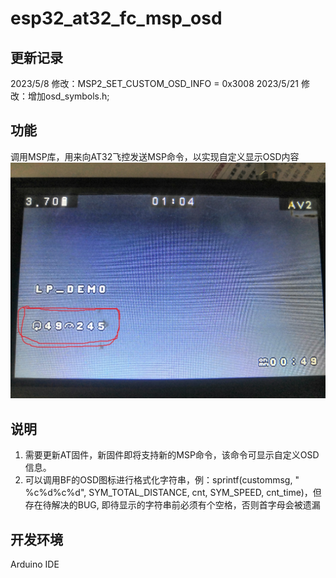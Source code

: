 # esp32_at32_fc_msp_osd

## 更新记录
2023/5/8 修改：MSP2_SET_CUSTOM_OSD_INFO = 0x3008
2023/5/21 修改：增加osd_symbols.h; 

## 功能
调用MSP库，用来向AT32飞控发送MSP命令，以实现自定义显示OSD内容
![image](https://github.com/Easy4Racing/esp32_at32_fc_msp_osd/blob/main/images/IMG_20230521_112807.jpg)
## 说明
1. 需要更新AT固件，新固件即将支持新的MSP命令，该命令可显示自定义OSD信息。<br>
2. 可以调用BF的OSD图标进行格式化字符串，例：sprintf(custommsg, " %c%d%c%d", SYM_TOTAL_DISTANCE, cnt, SYM_SPEED, cnt_time)，但存在待解决的BUG, 即待显示的字符串前必须有个空格，否则首字母会被遗漏

## 开发环境
Arduino IDE
